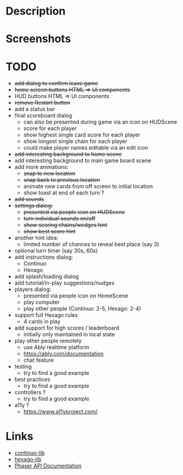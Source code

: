 # Description

# Screenshots

# TODO

* ~~add dialog to confirm leave game~~
* ~~home screen buttons HTML => UI components~~
* HUD buttons HTML => UI components
* ~~remove Restart button~~
* add a status bar
* final scoreboard dialog
  * can also be presented during game via an icon on HUDScene
  * score for each player
  * show highest single card score for each player
  * show longest single chain for each player
  * could make player names editable via an edit icon
* ~~add interesting background to home scene~~
* add interesting background to main game board scene
* add more animations:
  * ~~snap to new location~~
  * ~~snap back to previous location~~
  * animate new cards from off screen to initial location
  * show toast at end of each turn ?
* ~~add sounds~~
* ~~settings dialog:~~
  * ~~presented via people icon on HUDScene~~
  * ~~turn individual sounds on/off~~
  * ~~show scoring chains/wedges hint~~
  * ~~show best score hint~~
* another hint idea:
  * limited number of chances to reveal best place (say 3)
* optional turn timer (say 30s, 60s)
* add instructions dialog:
  * Continuo
  * Hexago
* add splash/loading dialog
* add tutorial/in-play suggestions/nudges
* players dialog:
  * presented via people icon on HomeScene
  * play computer
  * play other people (Continuo: 2-5, Hexago: 2-4)
* support full Hexago rules
  * 4 cards in play
* add support for high scores / leaderboard
  * initially only maintained in local state
* play other people remotely
  * use Ably realtime platform
  * https://ably.com/documentation
  * chat feature
* testing
  * try to find a good example
* best practices
  * try to find a good example
* controllers ?
  * try to find a good example
* a11y ?
  * https://www.a11yproject.com/

# Links

* [continuo-lib](https://github.com/taylorjg/continuo-lib)
* [hexago-lib](https://github.com/taylorjg/hexago-lib)
* [Phaser API Documentation](https://newdocs.phaser.io/docs)

